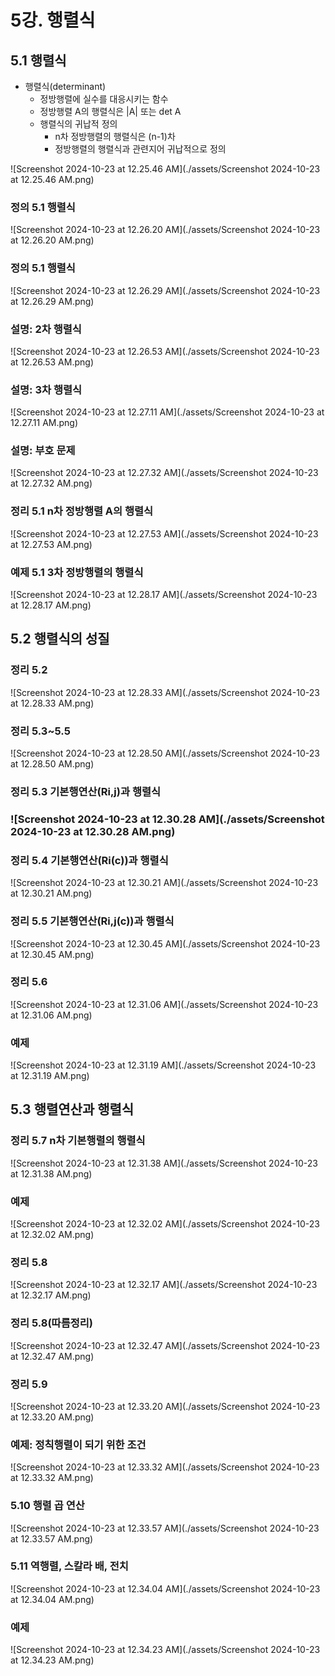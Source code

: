 # 5강. 행렬식

## 5.1 행렬식

- 행렬식(determinant)
  - 정방행렬에 실수를 대응시키는 함수
  - 정방행렬  A의 행렬식은 |A| 또는 det A
  - 행렬식의 귀납적 정의
    - n차 정방행렬의 행렬식은 (n-1)차
    - 정방행렬의 행렬식과 관련지어 귀납적으로 정의



![Screenshot 2024-10-23 at 12.25.46 AM](./assets/Screenshot 2024-10-23 at 12.25.46 AM.png)



### 정의 5.1 행렬식

![Screenshot 2024-10-23 at 12.26.20 AM](./assets/Screenshot 2024-10-23 at 12.26.20 AM.png)

### 정의 5.1 행렬식

![Screenshot 2024-10-23 at 12.26.29 AM](./assets/Screenshot 2024-10-23 at 12.26.29 AM.png)

### 설명: 2차 행렬식

![Screenshot 2024-10-23 at 12.26.53 AM](./assets/Screenshot 2024-10-23 at 12.26.53 AM.png)

### 설명: 3차 행렬식

![Screenshot 2024-10-23 at 12.27.11 AM](./assets/Screenshot 2024-10-23 at 12.27.11 AM.png)

### 설명: 부호 문제

![Screenshot 2024-10-23 at 12.27.32 AM](./assets/Screenshot 2024-10-23 at 12.27.32 AM.png)



### 정리 5.1 n차 정방행렬 A의 행렬식

![Screenshot 2024-10-23 at 12.27.53 AM](./assets/Screenshot 2024-10-23 at 12.27.53 AM.png)



### 예제 5.1 3차 정방행렬의 행렬식

![Screenshot 2024-10-23 at 12.28.17 AM](./assets/Screenshot 2024-10-23 at 12.28.17 AM.png)



## 5.2 행렬식의 성질

### 정리 5.2 

![Screenshot 2024-10-23 at 12.28.33 AM](./assets/Screenshot 2024-10-23 at 12.28.33 AM.png)

### 정리 5.3~5.5

![Screenshot 2024-10-23 at 12.28.50 AM](./assets/Screenshot 2024-10-23 at 12.28.50 AM.png)

### 정리 5.3 기본행연산(Ri,j)과 행렬식

### ![Screenshot 2024-10-23 at 12.30.28 AM](./assets/Screenshot 2024-10-23 at 12.30.28 AM.png)

### 정리 5.4 기본행연산(Ri(c))과 행렬식

![Screenshot 2024-10-23 at 12.30.21 AM](./assets/Screenshot 2024-10-23 at 12.30.21 AM.png)

### 정리 5.5 기본행연산(Ri,j(c))과 행렬식

![Screenshot 2024-10-23 at 12.30.45 AM](./assets/Screenshot 2024-10-23 at 12.30.45 AM.png)

### 정리 5.6

![Screenshot 2024-10-23 at 12.31.06 AM](./assets/Screenshot 2024-10-23 at 12.31.06 AM.png)

### 예제

![Screenshot 2024-10-23 at 12.31.19 AM](./assets/Screenshot 2024-10-23 at 12.31.19 AM.png)





## 5.3 행렬연산과 행렬식

### 정리 5.7 n차 기본행렬의 행렬식

![Screenshot 2024-10-23 at 12.31.38 AM](./assets/Screenshot 2024-10-23 at 12.31.38 AM.png)

### 예제

![Screenshot 2024-10-23 at 12.32.02 AM](./assets/Screenshot 2024-10-23 at 12.32.02 AM.png)

### 정리 5.8 

![Screenshot 2024-10-23 at 12.32.17 AM](./assets/Screenshot 2024-10-23 at 12.32.17 AM.png)

### 정리 5.8(따름정리)

![Screenshot 2024-10-23 at 12.32.47 AM](./assets/Screenshot 2024-10-23 at 12.32.47 AM.png)

### 정리 5.9 

![Screenshot 2024-10-23 at 12.33.20 AM](./assets/Screenshot 2024-10-23 at 12.33.20 AM.png)

### 예제: 정칙행렬이 되기 위한 조건

![Screenshot 2024-10-23 at 12.33.32 AM](./assets/Screenshot 2024-10-23 at 12.33.32 AM.png)

### 5.10 행렬 곱 연산

![Screenshot 2024-10-23 at 12.33.57 AM](./assets/Screenshot 2024-10-23 at 12.33.57 AM.png)

### 5.11 역행렬, 스칼라 배, 전치

![Screenshot 2024-10-23 at 12.34.04 AM](./assets/Screenshot 2024-10-23 at 12.34.04 AM.png)

### 예제

![Screenshot 2024-10-23 at 12.34.23 AM](./assets/Screenshot 2024-10-23 at 12.34.23 AM.png)